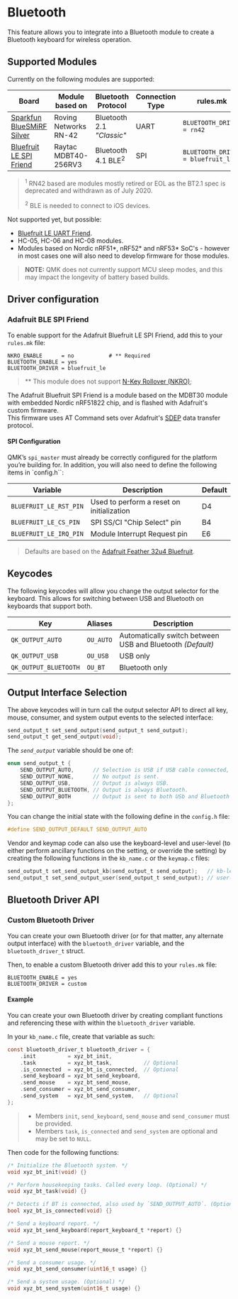 # Bluetooth

This feature allows you to integrate into a Bluetooth module to create a Bluetooth keyboard for wireless operation.

## Supported Modules

Currently on the following modules are supported:

| Board                                                              | Module based on     |  Bluetooth Protocol         | Connection Type | rules.mk                        |Bluetooth Chip  |
|--------------------------------------------------------------------|---------------------|-----------------------------|-----------------|---------------------------------|----------------|
|[Sparkfun BlueSMiRF Silver](https://www.sparkfun.com/products/12577)|Roving Networks RN-42|Bluetooth 2.1 *"Classic"*    |UART             |`BLUETOOTH_DRIVER = rn42`        |RN42<sup>1</sup>|
|[Bluefruit LE SPI Friend](https://www.adafruit.com/product/2633)    |Raytac MDBT40-256RV3 |Bluetooth 4.1 BLE<sup>2</sup>|SPI              |`BLUETOOTH_DRIVER = bluefruit_le`|nRF51822        |

> <sup>1</sup> RN42 based are modules mostly retired or EOL as the BT2.1 spec is deprecated and withdrawn as of July 2020.
>
> <sup>2</sup> BLE is needed to connect to iOS devices.

Not supported yet, but possible:

* [Bluefruit LE UART Friend](https://www.adafruit.com/product/2479).
* HC-05, HC-06 and HC-08 modules.
* Modules based on Nordic nRF51*, nRF52* and nRF53* SoC's - however in most cases one will also need to develop firmware for those modules.

> **NOTE:** QMK does not currently support MCU sleep modes, and this may impact the longevity of battery based builds.

## Driver configuration

### Adafruit BLE SPI Friend

To enable support for the Adafruit Bluefruit LE SPI Friend, add this to your `rules.mk` file:

```make
NKRO_ENABLE      = no           # ** Required
BLUETOOTH_ENABLE = yes
BLUETOOTH_DRIVER = bluefruit_le
```

> ** This module does not support [N-Key Rollover (NKRO)](reference_glossary.md#n-key-rollover-nkro);

The Adafruit Bluefruit SPI Friend is a module based on the MDBT30 module with embedded Nordic nRF51822 chip, and is flashed with Adafruit's custom firmware.  
This firmware uses AT Command sets over Adafruit's [SDEP](https://learn.adafruit.com/introducing-the-adafruit-bluefruit-spi-breakout/sdep-spi-data-transport) data transfer protocol.

#### SPI Configuration

QMK’s `spi_master` must already be correctly configured for the platform you’re building for.
In addition, you will also need to define the following items in `config.h``:

| Variable               | Description                               | Default |
|------------------------|-------------------------------------------|---------|
| `BLUEFRUIT_LE_RST_PIN` | Used to perform a reset on initialization | D4      |
| `BLUEFRUIT_LE_CS_PIN`  | SPI SS/CI "Chip Select" pin               | B4      |
| `BLUEFRUIT_LE_IRQ_PIN` | Module Interrupt Request pin              | E6      |

> Defaults are based on the [Adafruit Feather 32u4 Bluefruit](https://learn.adafruit.com/adafruit-feather-32u4-bluefruit-le/overview).

## Keycodes

The following keycodes will allow you change the output selector for the keyboard.
This allows for switching between USB and Bluetooth on keyboards that support both.

| Key                 | Aliases | Description                                              |
|---------------------|---------|----------------------------------------------------------|
|`QK_OUTPUT_AUTO`     |`OU_AUTO`|Automatically switch between USB and Bluetooth *(Default)*|
|`QK_OUTPUT_USB`      |`OU_USB` |USB only                                                  |
|`QK_OUTPUT_BLUETOOTH`|`OU_BT`  |Bluetooth only                                            |

## Output Interface Selection

The above keycodes will in turn call the output selector API to direct all key, mouse, consumer, and system output events to the selected interface:

```c
send_output_t set_send_output(send_output_t send_output);
send_output_t get_send_output(void);
```

The *`send_output`* variable should be one of:

```c
enum send_output_t {
    SEND_OUTPUT_AUTO,      // Selection is USB if USB cable connected, else is Bluetooth is Bluetooth is connected. (Default)
    SEND_OUTPUT_NONE,      // No output is sent.
    SEND_OUTPUT_USB,       // Output is always USB.
    SEND_OUTPUT_BLUETOOTH, // Output is always Bluetooth.
    SEND_OUTPUT_BOTH       // Output is sent to both USb and Bluetooth (used for testing).
};
```

You can change the initial state with the following define in the `config.h` file:

```c
#define SEND_OUTPUT_DEFAULT SEND_OUTPUT_AUTO
```

Vendor and keymap code can also use the keyboard-level and user-level (to either perform ancillary functions on the setting, or override the setting) by creating the following functions in the `kb_name.c` or the `keymap.c` files:

```c
send_output_t set_send_output_kb(send_output_t send_output);   // kb-level function usually in the `kb_name.c file`.  Should also call `set_send_output_user`.
send_output_t set_send_output_user(send_output_t send_output); // user-level function usually in `keymap.c` file.
```

## Bluetooth Driver API

### Custom Bluetooth Driver

You can create your own Bluetooth driver (or for that matter, any alternate output interface) with the `bluetooth_driver` variable, and the `bluetooth_driver_t` struct.

Then, to enable a custom Bluetooth driver add this to your `rules.mk` file:

```make
BLUETOOTH_ENABLE = yes
BLUETOOTH_DRIVER = custom
```

#### Example

You can create your own Bluetooth driver by creating compliant functions and referencing these with within the `bluetooth_driver` variable.

In your `kb_name.c` file, create that variable as such:

```c
const bluetooth_driver_t bluetooth_driver = {
    .init          = xyz_bt_init,
    .task          = xyz_bt_task,          // Optional
    .is_connected  = xyz_bt_is_connected,  // Optional
    .send_keyboard = xyz_bt_send_keyboard,
    .send_mouse    = xyz_bt_send_mouse,
    .send_consumer = xyz_bt_send_consumer,
    .send_system   = xyz_bt_send_system,   // Optional
};
```

> * Members `init`, `send_keyboard`, `send_mouse` and `send_consumer` must be provided.
> * Members `task`, `is_connected` and `send_system` are optional and may be set to `NULL`.


Then code for the following functions:

```c
/* Initialize the Bluetooth system. */
void xyz_bt_init(void) {}

/* Perform housekeeping tasks. Called every loop. (Optional) */
void xyz_bt_task(void) {}

/* Detects if BT is connected, also used by `SEND_OUTPUT_AUTO`. (Optional) */
bool xyz_bt_is_connected(void) {}

/* Send a keyboard report. */
void xyz_bt_send_keyboard(report_keyboard_t *report) {}

/* Send a mouse report. */
void xyz_bt_send_mouse(report_mouse_t *report) {}

/* Send a consumer usage. */
void xyz_bt_send_consumer(uint16_t usage) {}

/* Send a system usage. (Optional) */
void xyz_bt_send_system(uint16_t usage) {}
```
